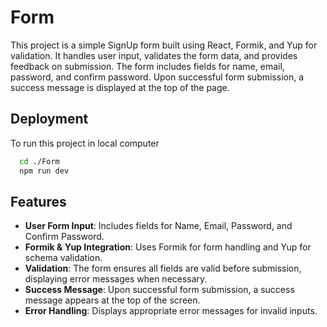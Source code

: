 
# Form

This project is a simple SignUp form built using React, Formik, and Yup for validation. It handles user input, validates the form data, and provides feedback on submission. The form includes fields for name, email, password, and confirm password. Upon successful form submission, a success message is displayed at the top of the page.



## Deployment

To run this project in local computer

```bash
  cd ./Form
  npm run dev
```
## Features

- **User Form Input**: Includes fields for Name, Email, Password, and Confirm Password.
- **Formik & Yup Integration**: Uses Formik for form handling and Yup for schema validation.
- **Validation**: The form ensures all fields are valid before submission, displaying error messages when necessary.
- **Success Message**: Upon successful form submission, a success message appears at the top of the screen.
- **Error Handling**: Displays appropriate error messages for invalid inputs.

